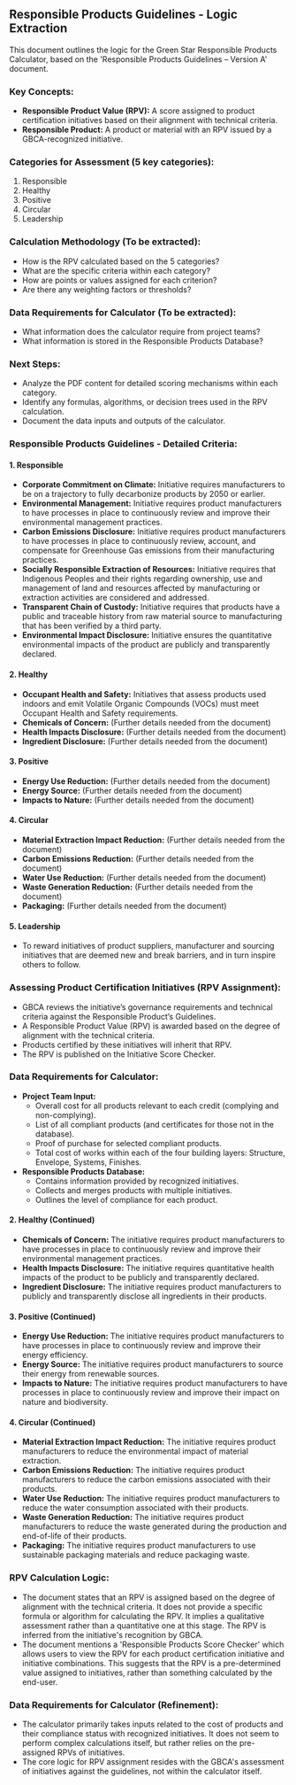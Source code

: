 ## Responsible Products Guidelines - Logic Extraction

This document outlines the logic for the Green Star Responsible Products Calculator, based on the 'Responsible Products Guidelines – Version A' document.

### Key Concepts:
- **Responsible Product Value (RPV):** A score assigned to product certification initiatives based on their alignment with technical criteria.
- **Responsible Product:** A product or material with an RPV issued by a GBCA-recognized initiative.

### Categories for Assessment (5 key categories):
1. Responsible
2. Healthy
3. Positive
4. Circular
5. Leadership

### Calculation Methodology (To be extracted):
- How is the RPV calculated based on the 5 categories?
- What are the specific criteria within each category?
- How are points or values assigned for each criterion?
- Are there any weighting factors or thresholds?

### Data Requirements for Calculator (To be extracted):
- What information does the calculator require from project teams?
- What information is stored in the Responsible Products Database?

### Next Steps:
- Analyze the PDF content for detailed scoring mechanisms within each category.
- Identify any formulas, algorithms, or decision trees used in the RPV calculation.
- Document the data inputs and outputs of the calculator.




### Responsible Products Guidelines - Detailed Criteria:

#### 1. Responsible
- **Corporate Commitment on Climate:** Initiative requires manufacturers to be on a trajectory to fully decarbonize products by 2050 or earlier.
- **Environmental Management:** Initiative requires product manufacturers to have processes in place to continuously review and improve their environmental management practices.
- **Carbon Emissions Disclosure:** Initiative requires product manufacturers to have processes in place to continuously review, account, and compensate for Greenhouse Gas emissions from their manufacturing practices.
- **Socially Responsible Extraction of Resources:** Initiative requires that Indigenous Peoples and their rights regarding ownership, use and management of land and resources affected by manufacturing or extraction activities are considered and addressed.
- **Transparent Chain of Custody:** Initiative requires that products have a public and traceable history from raw material source to manufacturing that has been verified by a third party.
- **Environmental Impact Disclosure:** Initiative ensures the quantitative environmental impacts of the product are publicly and transparently declared.

#### 2. Healthy
- **Occupant Health and Safety:** Initiatives that assess products used indoors and emit Volatile Organic Compounds (VOCs) must meet Occupant Health and Safety requirements.
- **Chemicals of Concern:** (Further details needed from the document)
- **Health Impacts Disclosure:** (Further details needed from the document)
- **Ingredient Disclosure:** (Further details needed from the document)

#### 3. Positive
- **Energy Use Reduction:** (Further details needed from the document)
- **Energy Source:** (Further details needed from the document)
- **Impacts to Nature:** (Further details needed from the document)

#### 4. Circular
- **Material Extraction Impact Reduction:** (Further details needed from the document)
- **Carbon Emissions Reduction:** (Further details needed from the document)
- **Water Use Reduction:** (Further details needed from the document)
- **Waste Generation Reduction:** (Further details needed from the document)
- **Packaging:** (Further details needed from the document)

#### 5. Leadership
- To reward initiatives of product suppliers, manufacturer and sourcing initiatives that are deemed new and break barriers, and in turn inspire others to follow.

### Assessing Product Certification Initiatives (RPV Assignment):
- GBCA reviews the initiative’s governance requirements and technical criteria against the Responsible Product’s Guidelines.
- A Responsible Product Value (RPV) is awarded based on the degree of alignment with the technical criteria.
- Products certified by these initiatives will inherit that RPV.
- The RPV is published on the Initiative Score Checker.

### Data Requirements for Calculator:
- **Project Team Input:**
    - Overall cost for all products relevant to each credit (complying and non-complying).
    - List of all compliant products (and certificates for those not in the database).
    - Proof of purchase for selected compliant products.
    - Total cost of works within each of the four building layers: Structure, Envelope, Systems, Finishes.
- **Responsible Products Database:**
    - Contains information provided by recognized initiatives.
    - Collects and merges products with multiple initiatives.
    - Outlines the level of compliance for each product.




#### 2. Healthy (Continued)
- **Chemicals of Concern:** The initiative requires product manufacturers to have processes in place to continuously review and improve their environmental management practices.
- **Health Impacts Disclosure:** The initiative requires quantitative health impacts of the product to be publicly and transparently declared.
- **Ingredient Disclosure:** The initiative requires product manufacturers to publicly and transparently disclose all ingredients in their products.

#### 3. Positive (Continued)
- **Energy Use Reduction:** The initiative requires product manufacturers to have processes in place to continuously review and improve their energy efficiency.
- **Energy Source:** The initiative requires product manufacturers to source their energy from renewable sources.
- **Impacts to Nature:** The initiative requires product manufacturers to have processes in place to continuously review and improve their impact on nature and biodiversity.

#### 4. Circular (Continued)
- **Material Extraction Impact Reduction:** The initiative requires product manufacturers to reduce the environmental impact of material extraction.
- **Carbon Emissions Reduction:** The initiative requires product manufacturers to reduce the carbon emissions associated with their products.
- **Water Use Reduction:** The initiative requires product manufacturers to reduce the water consumption associated with their products.
- **Waste Generation Reduction:** The initiative requires product manufacturers to reduce the waste generated during the production and end-of-life of their products.
- **Packaging:** The initiative requires product manufacturers to use sustainable packaging materials and reduce packaging waste.

### RPV Calculation Logic:
- The document states that an RPV is assigned based on the degree of alignment with the technical criteria. It does not provide a specific formula or algorithm for calculating the RPV. It implies a qualitative assessment rather than a quantitative one at this stage. The RPV is inferred from the initiative's recognition by GBCA.
- The document mentions a 'Responsible Products Score Checker' which allows users to view the RPV for each product certification initiative and initiative combinations. This suggests that the RPV is a pre-determined value assigned to initiatives, rather than something calculated by the end-user.

### Data Requirements for Calculator (Refinement):
- The calculator primarily takes inputs related to the cost of products and their compliance status with recognized initiatives. It does not seem to perform complex calculations itself, but rather relies on the pre-assigned RPVs of initiatives.
- The core logic for RPV assignment resides with the GBCA's assessment of initiatives against the guidelines, not within the calculator itself.


